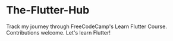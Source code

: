 # The-Flutter-Hub
Track my journey through FreeCodeCamp's Learn Flutter Course. Contributions welcome. Let's learn Flutter!
